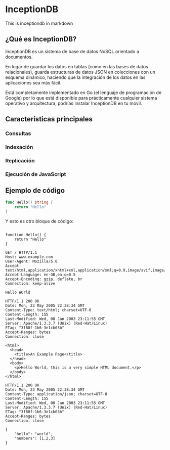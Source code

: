 # InceptionDB

This is inceptiondb in markdown

## ¿Qué es InceptionDB?

InceptionDB es un sistema de base de datos NoSQL orientado a documentos.

En lugar de guardar los datos en tablas (como en las bases de datos relacionales), guarda estructuras de datos JSON en 
colecciones con un esquema dinámico, haciendo que la integración de los datos en las aplicaciones sea más fácil.

Está completamente implementado en Go (el lenguaje de programación de Google) por lo que está disponible para prácticamente
cualquier sistema operativo y arquitectura, podrías instalar InceptionDB en tu móvil.

## Características principales

### Consultas

### Indexación

### Replicación

### Ejecución de JavaScript

## Ejemplo de código

```go
func Hello() string {
	return "Hello"
}
```

Y esto es otro bloque de código:

<code lang="javascript">
function Hello() {
    return "Hello"
}
</code>


```http request
GET / HTTP/1.1
Host: www.example.com
User-Agent: Mozilla/5.0
Accept: text/html,application/xhtml+xml,application/xml;q=0.9,image/avif,image/webp,*/*;q=0.8
Accept-Language: en-GB,en;q=0.5
Accept-Encoding: gzip, deflate, br
Connection: keep-alive

Hello WOrld
```


```http response
HTTP/1.1 200 OK
Date: Mon, 23 May 2005 22:38:34 GMT
Content-Type: text/html; charset=UTF-8
Content-Length: 155
Last-Modified: Wed, 08 Jan 2003 23:11:55 GMT
Server: Apache/1.3.3.7 (Unix) (Red-Hat/Linux)
ETag: "3f80f-1b6-3e1cb03b"
Accept-Ranges: bytes
Connection: close

<html>
  <head>
    <title>An Example Page</title>
  </head>
  <body>
    <p>Hello World, this is a very simple HTML document.</p>
  </body>
</html>
```

```http response
HTTP/1.1 200 OK
Date: Mon, 23 May 2005 22:38:34 GMT
Content-Type: application/json; charset=UTF-8
Content-Length: 155
Last-Modified: Wed, 08 Jan 2003 23:11:55 GMT
Server: Apache/1.3.3.7 (Unix) (Red-Hat/Linux)
ETag: "3f80f-1b6-3e1cb03b"
Accept-Ranges: bytes
Connection: close

{
    "hello": "world",
    "numbers": [1,2,3]
}
```